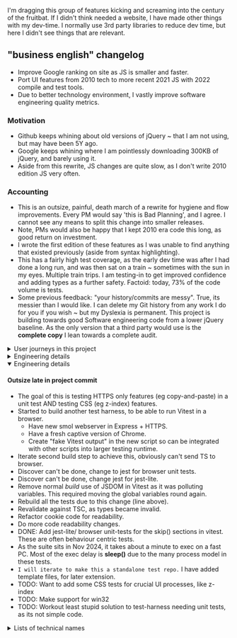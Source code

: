I'm dragging this group of features kicking and screaming into the century of the fruitbat.   If I didn't think needed a website, I have made other things with my dev-time.   I normally use 3rd party libraries to reduce dev time, but here I didn't see things that are relevant.  

## "business english" changelog

- Improve Google ranking on site as JS is smaller and faster.
- Port UI features from 2010 tech to more recent 2021 JS with 2022 compile and test tools.
- Due to better technology environment, I vastly improve software engineering quality metrics.

### Motivation

- Github keeps whining about old versions of jQuery ~ that I am not using, but may have been 5Y ago.
- Google keeps whining where I am pointlessly downloading 300KB of jQuery, and barely using it.
- Aside from this rewrite, JS changes are quite slow, as I don't write 2010 edition JS very often.

### Accounting

- This is an outsize, painful, death march of a rewrite for hygiene and flow improvements.  Every PM would say 'this is Bad Planning', and I agree.  I cannot see any means to split this change into smaller releases.
- Note, PMs would also be happy that I kept 2010 era code this long, as good return on investment.
- I wrote the first edition of these features as I was unable to find anything that existed previously (aside from syntax highlighting).  
- This has a fairly high test coverage, as the early dev time was after I had done a long run, and was then sat on a train ~ sometimes with the sun in my eyes.   Multiple train trips.  I am testing-in to get improved confidence and adding types as a further safety.   Factoid: today, 73% of the code volume is tests. 
- Some previous feedback: "your history/commits are messy".  True, its messier than I would like.  I can delete my Git history from any work I do for you if you wish ~ but my Dyslexia is permanent.  This project is building towards good Software engineering code from a lower jQuery baseline.  As the only version that a third party would use is the **complete copy** I lean towards a complete audit.   

<details>
<summary> User journeys in this project </summary>

### User journeys in this project

I am making a copy of the user interactions here (in the new project), as I would like to deprecate the older projects entirely.  There are some sample pages on my website, with stress on 'some', but I would like to avoid adding further samples here.  I can make links on this README...

- Adjacent articles 
	- User AJ deep links into my site from a search engine.
	- The target information is precise, but my boring site has enough meta information so this article seems relevant.  
	- AJ scans the longish page, the page content is organised, this is comfortable;  
	- however, this was the wrong article. 
	- but having read to the end, AJ sees a row of other articles.
	- The third one seems better to his needs, not what he typed into the search, and AJ starts to open it
	- when the mouse gets to the button, a tooltip appears showing the new page description; 
	- This is definitely what AJ needs, and clicks on the button.
	- New page loads and replaces the previous.
	- UX iteration: should I make this feature an infinite scroll of articles?  Currently the range of articles is clipped to what will fit on the screen,
	- UX iteration: the tooltips do no block mouse events, but people can't see this.  Translucence is bad for readability, but may indicate this.
    - UX note: categorisation was done my me.  It's possible other people may categorise differently.
- Fancy meta data on links
	- On a deep-link article, AJ is reading in detail, but needs authoritative sources to hand to management.
	- This site uses Harvard notation? But whilst hovering a link to see the URL, a rich link description appears.
	- AJ likes the convenience of this, it allows him to easily make an evaluation about the usefulness of the link to his needs. 
    - The links correlate with the text, which is good.
	- AJ feels more confident about the site that is clearly making it easy to depart if he wishes.
	- AJ wishes there was a copy link option, but he also thinks that he ought to read the links rather than send them to a director. 
	- Later he views the site from his phone, and discovers that the now-too-small links in the page are moved to a list at the end of the page.  Bonus.  This makes this page accessible.
	- UX: there are no hover actions on a phone, so the extra information is permanently displayed.
	- UX: There is a warning ~ mostly for the dev ~ when links are dead to the meta building script.  Cloudflare is the blocking action.
- SM/ share feature 
	- Whilst on the phone, AJ sees there has been some redesign for the smaller screen.
	- The row of SM links is now folded away,
	- AJ can see a "share" button, and uses this
	- and sees the previous list of SM.  Standard.  
	- But the first option is 'copy link' for the current article.  Useful.  But not relevant to current needs.
- 'Reading time' guide
	- On first impression AJ notes a fairly standard "reading time" guide.  This is useful but not that noteworthy.
	- It does mean that he sorts the order of his reading list for best use of time. 
- Effects
	- On a more code focussed page, AJ sees the links have been decorated with some sort of emoji.   The little logos for docs and Github.  Cute, improves readability, but again not significant.

</details>
<details>
<summary> Engineering details </summary>

## Engineering

Unlike many situations at work, there is no value and no attention for intermediate steps to be applied on this project.   I have a running platform, I will upgrade when the painful rewrite is complete.
In many places this project drags legacy "this code is good, it fixes this awkward oversight in that browser" to "this code is organised and tidy AND adds these UX features".  So this JS is now closer to how I write other languages.

My work sequence has been:

- port JS 1.6 to es2020
- ditch unused features, and improve readability/ English
- split into better modules
- port to typescript and better CSS/HTML
- add many tests using newer test framework
- split into better modules, refactor, and improve English again

Pls note English is my first language #leSigh.

### Engineering changelog

Software architecture
* This code is properly modular, with isolation and encapsulation
* None of this features are "long lived", they just tweak the document on page load
* This does show SRP, and layering
* This does show clear reporting on errors
* This doesn't have any global variables 
* With JS modules, there are less functions inside functions, so unit tests are easier and faster to build.   Improved unit-test coverage as it's now feasible (rather than behaviour testing).
* Early versions did have actual object composition, but I removed that as it made the types too complex
* this is not currently OO code, but would be when:
  - add single DocumentChange and  DataAdaptor interfaces and everything implements these
  - reduce the importance of "settings dicts", in favour of a more OO style setters
  - convert un-exported functions into private methods
* this code is not actual FP, but could be when:
  - drop any loops in favour of map() or forEach()
  - add other higher order functions, reducing fiddly branching
  - move module config to a function returning functions
  - there are no streams in this project, so nothing to lazily evaluate.  It doesn't make sense to stream the data files, as to make a complete page you need all the data.
* Sensible question: why doesn't this use Alpine, Stimulus or something (modern JS, and modules)?  I am trying to migrate the DOM fiddling sections over to CSS, and without those this code is small and not in a 3rd party framework.  This rewrite was to make everything SMALL. 

Notes:
- Functions tagged "PURE" do not effect the DOM, and tend to test quickly.
- **_NOTE_** Commits at the start of this project are completely meaningless, as it's just when I moved the code back to my dev machine. They are meaningless duration markers, rather than feature markers.
- Some of these unit tests are less meaningful than others, regrettably (running from Node).   It would be nice to setup test from a browser.  To *look* at the UX (as in, I am being the success / fail criterion), I did some manual testing
- Use new language features (ADD a few KB of source) without jQuery (DROP >300KB of source). Dropping jQuery, as "select downloaded features" feature has been removed from https://jquery.com
- Use TEST_ONLY symbols that expose entire module to unit tests.   Tree-shaking means these do not show in release builds and is a free feature of most build tools.   I didn't invent this structure, but I have used it ever since I started with JS modules, rather than plain JS.
- Proper TDD units, as I have better tools now (JS modules + a fake DOM), make code better ~ separately to, and above every other bullet point. WARN: Some tests cannot be run outside a real webrowser.
- Vastly improve English / readability of the code. Gain is separate to all other points.
- As all this code is made after a minimiser script is adopted, faction code more finely into logical modules. So it's more readable.
- As a very non-funny joke: the first two versions of the SM sharebar are legacy HTML, but very easy to unit-test. Now I have much better test tech and libraries and less good tests on this feature.
- Assuming this project is frozen on feature completion, I do not need an installer.   I will manually copy 1 compiled file to the static-host local-image.   This project may not have any rollbacks/ reverts, tests are mandated.   
- I have used a short term solution to minification, as I need to move forward.  XXX #FIXME
- As far as Vite is a _code bundler_, I need to make all these separate outcome files as separate configs.  I probably can reduce the amount of configs duplication at a later date.   To repeat for clarity, each generated file is a separate file to syntax high-lighting for other languages.  Note again via this library, CSS syntax highlighting isn't perfect. 
- There are some pages that I will need to retire or use CDN to host needed libraries.
- There isn't much logging, but logging is held to a wrapper, so I could jump to a centralised log (such as ELK) if I need to in future.
- My code has complex / unexpected behaviour if you change the DOM / document object without changing state.  This shouldn't be an issue outside tests, as this code doesn't support SSR presently.
- I want to reduce the amount of manually made snap-shot tests, as again it's a code smell (test and measure outcomes, not the recipe to achieve them, or the recipe is forced to be immutable).
- Minor gain for Google, I made the sliding window feature in Adjacent module this time, as I have more articles in each group.  This means unnecessary (not-rendered) nodes are not added to the HTML.  My rebuild of the Adjacent HTML is also smaller.  
- As this lump of JS is a single project rather than 6, there are less control flags needed.  This makes the code a bit simpler.
- This has a function equivalent to `int main(int argc, char * argv[])`, called _core_.  This is allowed to have a high volume and complexity as it wraps *all the other* methods.  As an architecture detail, this isn't avoidable.
- The highlight source is now in TS, as I found the type definitions.
- The process of expanding the number of tools in this project is adding features, but also acting as a lint as it shows small oversights.
- Note I added a UI feature that added extra HTML, but this didn't invalidate any of the unit-tests.
- I am adding search params for testing, rather than a Mock, as I may want to use them during QA
- It is expensive [in devtime] to create keyboard events in a different tab/ window.
- Why do I not tidy-up unused vars in this code base?  Most are in unit tests, its better readability if *standard* args are present, IMO (Promises, forEach or map etc)
- I think that most people do not need a commit for lint/prettier changes.  BUT I do this so I can see what changes /I/ made easily.  Occasionally lint tools product non-compilable changes, but this is rare.  If all the commits are squashed together with `rebase`, it's a nul-point difference.   

#### Metrics that are important to goals

- OLD TECH:: 
  - first bundle: 1MB flat
  - second bundle (smaller stdlib): 670KB
  - above but with with minify: 361KB
  - above but with dead code removal: 250KB
- NEW TECH (ignoring unit tests)::
  - complete build: 75KB flat files
  - above with with minification: 23KB
  - Note dead code removal didn't make any impact here, as tree shaking works properly now
  - above with gzip: 9KB   
    - UPDATE: due to further features, I have crept over the 10k boundary &lt;Meme: "so it begins"&gt;
  - I think I have perfect feature match, and new solution is 4% of volume of previous solution.

</details>
<details open>
<summary> Engineering details </summary>

#### Outsize late in project commit
- The goal of this is testing HTTPS only features (eg copy-and-paste) in a unit test AND testing CSS (eg z-index) features.
- Started to build another test harness, to be able to run Vitest in a browser.
   - Have new smol webserver in Express + HTTPS.
   - Have a fresh captive version of Chrome.
   - Create "fake Vitest output" in the new script so can be integrated with other scripts into larger testing runtime.
- Iterate second build step to achieve this, obviously can't send TS to browser.
- Discover can't be done, change to jest for browser unit tests.
- Discover can't be done, change jest for jest-lite.
- Remove normal *build* use of JSDOM in Vitest as it was polluting variables.  This required moving the global variables round again.
- Rebuild all the tests due to this change (line above).
- Revalidate against TSC, as types became invalid.
- Refactor cookie code for readability.
- Do more code readability changes.
- DONE: Add jest-lite/ browser unit-tests for the skip() sections in vitest.  These are often behaviour centric tests.
- As the suite sits in Nov 2024, it takes about a minute to exec on a fast PC.   Most of the exec delay is **sleep()** due to the many process model in these tests.
- `I will iterate to make this a standalone test repo.`  I have added template files, for later extension.  
- TODO: Want to add some CSS tests for crucial UI processes, like z-index
- TODO: Make support for win32
- TODO: Workout least stupid solution to test-harness needing unit tests, as its not simple code.

</details>
<details>
<summary> Lists of technical names </summary>
#### values for 'NODE_ENV'
- development ~ used at runtime, in tests
- web-test ~ used at compile time, to make tests (affects linked libraries), '''RARE'''
- production ~ includes less libraries, used at build time and runtime

#### Known URL params that this code processes

- ''first'' string - only used in the group-indexes articles
- ''debug'' boolean - adjusts how many log messages are written
- ''width'' number - adds a fake width to the browser
- ''mobile'' boolean - force interpretation of current machine as a mobile device. Boolean value. In unit tests this MUST BE SET, as JSdom isn't a phone
- ''select'' - enable select and word count feature

#### Known CSS containers that this code processes

- .popOverWidget
- .tabsComponent
- .shareMenu
- .addReading
- .addArrow
- .addBashSamples
- .adjacentGroup 
- .addReferences
- .showBiblioErrors - this turns the broken link alert ON, which is OFF before all the content is downloaded
- .screenDocs - suppress DETAILS expansion on page load, as these are full width docs 
- .maquette - do not apply any effects ~ like DETAILS ~ to code demos
- Basic Containers
- .lotsOfWords
- .halferWords
- .fewWords
-
- **Please ensure .sr-only is defined (from bootstrap)**
</details>


